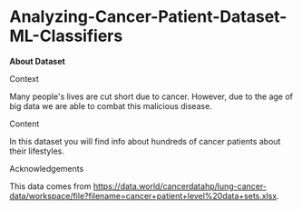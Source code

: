 # Analyzing-Cancer-Patient-Dataset-ML-Classifiers

**About Dataset**

Context

Many people's lives are cut short due to cancer. However, due to the age of big data we are able to combat this malicious disease.

Content

In this dataset you will find info about hundreds of cancer patients about their lifestyles.

Acknowledgements

This data comes from https://data.world/cancerdatahp/lung-cancer-data/workspace/file?filename=cancer+patient+level%20data+sets.xlsx.

